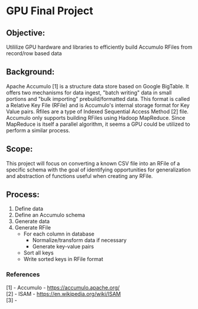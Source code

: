 # GPU Final Project

## Objective:
Utililize GPU hardware and libraries to efficiently build Accumulo RFiles from record/row based data

## Background:
Apache Accumulo [1] is a structure data store based on Google BigTable. It offers two mechanisms for data ingest, "batch writing" data in small portions and "bulk importing" prebuild/formatted data. This format is called a Relative Key File (RFile) and is Accumulo's internal storage format for Key Value pairs. Rfiles are a type of Indexed Sequential Access Method [2] file. Accumulo only supports building RFiles using Hadoop MapReduce. Since MapReduce is itself a parallel algorithm, it seems a GPU could be utilized to perform a similar process.

## Scope:
This project will focus on converting a known CSV file into an RFile of a specific schema with the goal of identifying opportunities for generalization and abstraction of functions useful when creating any RFile. 

## Process:
1. Define data
2. Define an Accumulo schema
3. Generate data
4. Generate RFile
   - For each column in database
     - Normalize/transform data if necessary
     - Generate key-value pairs
   - Sort all keys
   - Write sorted keys in RFile format

### References
[1] - Accumulo - https://accumulo.apache.org/  
[2] - ISAM - https://en.wikipedia.org/wiki/ISAM  
[3] -   
